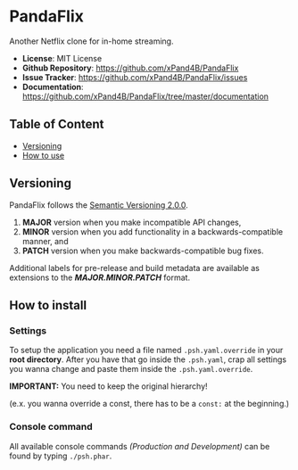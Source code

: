 # PandaFlix
Another Netflix clone for in-home streaming.

- **License**: MIT License
- **Github Repository**: <https://github.com/xPand4B/PandaFlix>
- **Issue Tracker**: <https://github.com/xPand4B/PandaFlix/issues>
- **Documentation**: <https://github.com/xPand4B/PandaFlix/tree/master/documentation>

## Table of Content
* [Versioning](#versioning)
* [How to use](#how-to-use)


## Versioning
PandaFlix follows the [Semantic Versioning 2.0.0](https://semver.org/).
1. **MAJOR** version when you make incompatible API changes,
2. **MINOR** version when you add functionality in a backwards-compatible manner, and
3. **PATCH** version when you make backwards-compatible bug fixes.

Additional labels for pre-release and build metadata are available as extensions to the **_MAJOR.MINOR.PATCH_** format.


## How to install

### Settings
To setup the application you need a file named `.psh.yaml.override` in your **root directory**.
After you have that go inside the `.psh.yaml`, crap all settings you wanna change and paste them inside the `.psh.yaml.override`.

**IMPORTANT:** You need to keep the original hierarchy!

(e.x. you wanna override a const, there has to be a `const:` at the beginning.)


### Console command
All available console commands _(Production and Development)_ can be found by typing `./psh.phar`.
